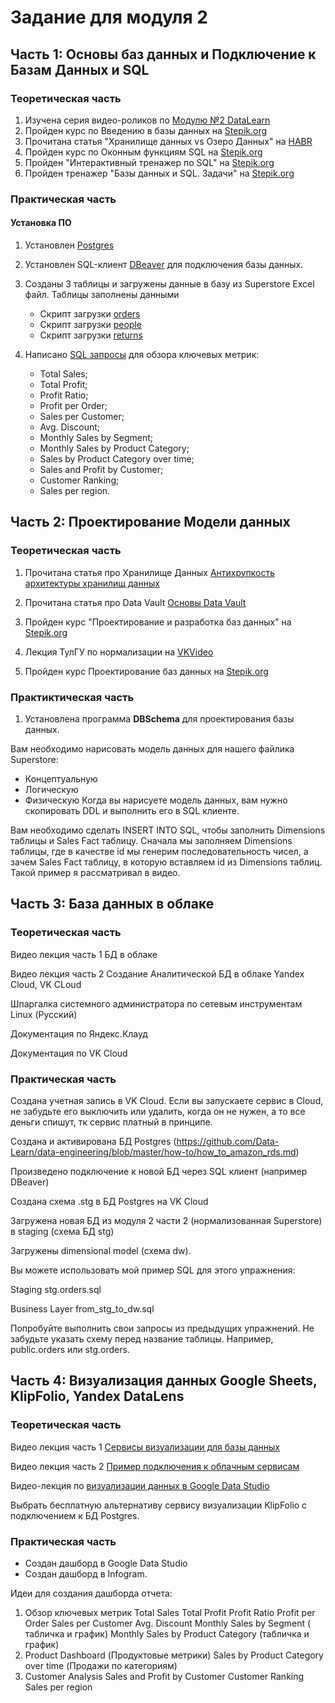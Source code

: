 # Задание для модуля 2

## Часть 1: Основы баз данных и Подключение к Базам Данных и SQL

### Теоретическая часть
1. Изучена серия видео-роликов по [Модулю №2 DataLearn](https://youtu.be/GFgKx4XodMU?si=ZDGWqmVG1Obge0Za)
2. Пройден курс по Введению в базы данных на [Stepik.org](https://stepik.org/course/551/syllabus)
3. Прочитана статья "Хранилище данных vs Озеро Данных" на [HABR](https://habr.com/ru/articles/485180/)
4. Пройден курс по Оконным функциям SQL на [Stepik.org](https://stepik.org/course/95367/promo#toc)
5. Пройден "Интерактивный тренажер по SQL" на [Stepik.org](https://stepik.org/course/63054/syllabus)
6. Пройден тренажер "Базы данных и SQL. Задачи" на [Stepik.org](https://stepik.org/course/182226/promo)

### Практическая часть
#### Установка ПО

1. Установлен [Postgres](https://github.com/Data-Learn/data-engineering/blob/master/how-to/How%20to%20install%20PostgreSQL.md)
2. Установлен SQL-клиент [DBeaver](https://github.com/Data-Learn/data-engineering/blob/master/how-to/%20How%20to%20install%20DBeaver.md) для подключения базы данных.
3. Созданы 3 таблицы и загружены данные в базу из Superstore Excel файл. Таблицы заполнены данными
   
      - Скрипт загрузки [orders](/Module02/orders.sql)
      - Скрипт загрузки [people](/Module02/people.sql)
      - Скрипт загрузки [returns](/Module02/returns.sql)
   
 4. Написано [SQL запросы](/Module02/sql-queries.sql) для обзора ключевых метрик:
      - Total Sales;
      - Total Profit;
      - Profit Ratio;
      - Profit per Order;
      - Sales per Customer;
      - Avg. Discount;
      - Monthly Sales by Segment;
      - Monthly Sales by Product Category;
      - Sales by Product Category over time;
      - Sales and Profit by Customer;
      - Customer Ranking;
      - Sales per region.

## Часть 2: Проектирование Модели данных

### Теоретическая часть

1. Прочитана статья про Хранилище Данных [Антихрупкость архитектуры хранилищ данных](https://habr.com/ru/articles/281553/)

2. Прочитана статья про Data Vault [Основы Data Vault](https://habr.com/ru/articles/502968/)

3. Пройден курс "Проектирование и разработка баз данных" на [Stepik.org](https://stepik.org/course/136543/promo)

4. Лекция ТулГУ по нормализации на [VKVideo](https://vk.com/search?c%5Bq%5D=%D0%BD%D0%BE%D1%80%D0%BC%D0%B0%D0%BB%D0%B8%D0%B7%D0%B0%D1%86%D0%B8%D1%8F&c%5Bsection%5D=auto&z=video-221682666_456239032)

5. Пройден курс Проектирование баз данных на [Stepik.org](https://stepik.org/course/51675/promo#toc)

### Практиктическая часть

1. Установлена программа <strong>DBSchema</strong> для проектирования базы данных. 

Вам необходимо нарисовать модель данных для нашего файлика Superstore:
- Концептуальную
- Логическую
- Физическую 
Когда вы нарисуете модель данных, вам нужно скопировать DDL и выполнить его в SQL клиенте.

Вам необходимо сделать INSERT INTO SQL, чтобы заполнить Dimensions таблицы и Sales Fact таблицу. Сначала мы заполняем Dimensions таблицы, где в качестве id мы генерим последовательность чисел, а зачем Sales Fact таблицу, в которую вставляем id из Dimensions таблиц. Такой пример я рассматривал в видео.

## Часть 3: База данных в облаке

### Теоретическая часть
Видео лекция часть 1 БД в облаке

Видео лекция часть 2 Создание Аналитической БД в облаке Yandex Cloud, VK CLoud

Шпаргалка системного администратора по сетевым инструментам Linux (Русский)

Документация по Яндекс.Клауд

Документация по VK Cloud

### Практическая часть
Создана учетная запись в VK Cloud. Если вы запускаете сервис в Cloud, не забудьте его выключить или удалить, когда он не нужен, а то все деньги спишут, тк сервис платный в принципе.

Создана и активирована БД Postgres (https://github.com/Data-Learn/data-engineering/blob/master/how-to/how_to_amazon_rds.md)

Произведено подключение к новой БД через SQL клиент (например DBeaver)

Создана схема .stg в БД Postgres на VK Cloud

Загружена новая БД из модуля 2 части 2 (нормализованная Superstore) в staging (схема БД stg)

Загружены dimensional model (схема dw).

Вы можете использовать мой пример SQL для этого упражнения:

Staging stg.orders.sql

Business Layer from_stg_to_dw.sql

Попробуйте выполнить свои запросы из предыдущих упражнений. Не забудьте указать схему перед название таблицы. Например, public.orders или stg.orders.

## Часть 4: Визуализация данных Google Sheets, KlipFolio, Yandex DataLens

### Теоретическая часть

Видео лекция часть 1 [Сервисы визуализации для базы данных](https://www.youtube.com/watch?v=bqUtv1y3D7A&feature=youtu.be)

Видео лекция часть 2 [Пример подключения к облачным сервисам](https://www.youtube.com/watch?v=bqUtv1y3D7A&t=825s)

Видео-лекция по [визуализации данных в Google Data Studio](https://vk.com/video-99936101_456240018)

Выбрать бесплатную альтернативу сервису визуализации KlipFolio с подключением к БД Postgres.

### Практическая часть

- Создан дашборд в Google Data Studio
- Создан дашборд в Infogram.

Идеи для создания дашборда отчета: 
1. Обзор ключевых метрик Total Sales Total Profit Profit Ratio Profit per Order Sales per Customer Avg. Discount Monthly Sales by Segment ( табличка и график) Monthly Sales by Product Category (табличка и график)
2. Product Dashboard (Продуктовые метрики) Sales by Product Category over time (Продажи по категориям)
3. Customer Analysis Sales and Profit by Customer Customer Ranking Sales per region
